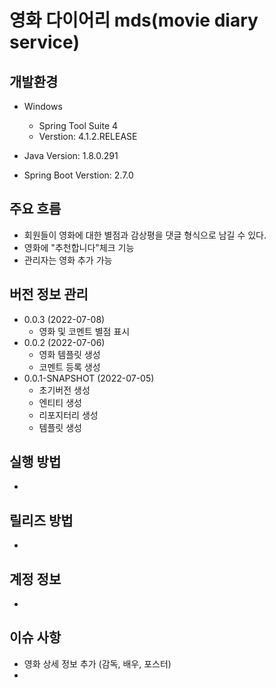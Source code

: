 # 영화 다이어리 mds(movie diary service)

## 개발환경
- Windows
	- Spring Tool Suite 4
	- Verstion: 4.1.2.RELEASE
	
- Java Version: 1.8.0.291
- Spring Boot Verstion: 2.7.0

## 주요 흐름
- 회원들이 영화에 대한 별점과 감상평을 댓글 형식으로 남길 수 있다.
- 영화에 "추천합니다"체크 기능
- 관리자는 영화 추가 가능

## 버전 정보 관리
- 0.0.3 (2022-07-08)
	- 영화 및 코멘트 별점 표시
- 0.0.2 (2022-07-06)
	- 영화 템플릿 생성
	- 코멘트 등록 생성
- 0.0.1-SNAPSHOT (2022-07-05)
	- 초기버전 생성
	- 엔티티 생성
	- 리포지터리 생성
	- 템플릿 생성
## 실행 방법
-

## 릴리즈 방법
-

## 계정 정보
-

## 이슈 사항
- 영화 상세 정보 추가 (감독, 배우, 포스터)
-



